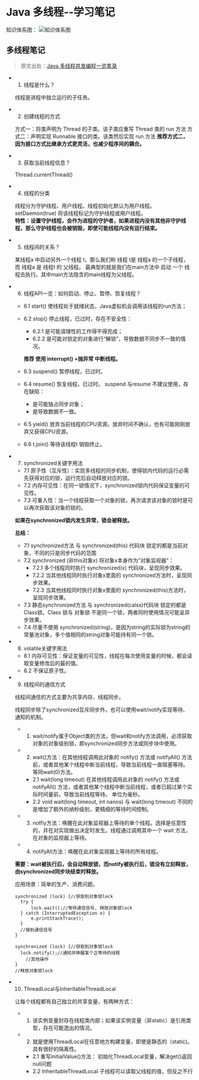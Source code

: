 # Java 多线程--学习笔记

知识体系图：
![知识体系图](http://graph.guoyw.com/Java_notes/JavaSE/多线程思维图.jpg)

## 多线程笔记
> 原文出处：[Java 多线程并发编程一览笔录](http://www.importnew.com/26678.html)

- 1. 线程是什么？

   线程是进程中独立运行的子任务。

- 2. 创建线程的方式

   方式一：将类声明为 Thread 的子类。该子类应重写 Thread 类的 run 方法
   方式二：声明实现 Runnable 接口的类。该类然后实现 run 方法
   **推荐方式二，因为接口方式比继承方式更灵活，也减少程序间的耦合。**

- 3. 获取当前线程信息？

   Thread.currentThread()

- 4. 线程的分类

   线程分为守护线程、用户线程。线程初始化默认为用户线程。  
   setDaemon(true) 将该线程标记为守护线程或用户线程。  
   **特性：设置守护线程，会作为进程的守护者，如果进程内没有其他非守护线程，那么守护线程也会被销毁，即使可能线程内没有运行结束。**

- 5. 线程间的关系？

   某线程a 中启动另外一个线程 t，那么我们称 线程 t是 线程a 的一个子线程，而 线程a 是 线程t 的 父线程。
   最典型的就是我们在main方法中 启动 一个 线程去执行。其中main方法隐含的main线程为父线程。

- 6. 线程API一览：如何启动、停止、暂停、恢复线程？

  - 6.1 start() 使线程处于就绪状态，Java虚拟机会调用该线程的run方法；
  - 6.2 stop() 停止线程，已过时，存在不安全性：
    - 6.2.1 是可能请理性的工作得不得完成；
    - 6.2.2 是可能对锁定的对象进行“解锁”，导致数据不同步不一致的情况。
    
    **推荐 使用 interrupt() +抛异常 中断线程。**
    
  - 6.3 suspend() 暂停线程，已过时。
  - 6.4 resume() 恢复线程，已过时。
   suspend 与resume 不建议使用，存在缺陷：
     * 是可能独占同步对象；
     * 是导致数据不一致。
  - 6.5 yield() 放弃当前线程的CPU资源。放弃时间不确认，也有可能刚刚放弃又获得CPU资源。
  - 6.6 t.join() 等待该线程t 销毁终止。

- 7. synchronized关键字用法

  - 7.1 原子性（互斥性）：实现多线程的同步机制，使得锁内代码的运行必需先获得对应的锁，运行完后自动释放对应的锁。
  - 7.2 内存可见性：在同一锁情况下，synchronized锁内代码保证变量的可见性。
  - 7.3 可重入性：当一个线程获取一个对象的锁，再次请求该对象的锁时是可以再次获取该对象的锁的。  
  
  **如果在synchronized锁内发生异常，锁会被释放。**

  **总结：**

  - 7.1 synchronized方法 与 synchronized(this) 代码块 锁定的都是当前对象，不同的只是同步代码的范围
  - 7.2 synchronized (非this对象x) 将对象x本身作为“对象监视器”：
    - 7.2.1 多个线程同时执行 synchronized(x) 代码块，呈现同步效果。
    - 7.2.2 当其他线程同时执行对象x里面的 synchronized方法时，呈现同步效果。
    - 7.2.3 当其他线程同时执行对象x里面的 synchronized(this)方法时，呈现同步效果。
  - 7.3 静态synchronized方法 与 synchronized(calss)代码块 锁定的都是Class锁。Class 锁与 对象锁 不是同一个锁，两者同时使用情况可能呈异步效果。
  - 7.4 尽量不使用 synchronized(string)，是因为string的实际锁为string的常量池对象，多个值相同的string对象可能持有同一个锁。

- 8. volatile关键字用法

  - 8.1 内存可见性：保证变量的可见性，线程在每次使用变量的时候，都会读取变量修改后的最的值。
  - 8.2 不保证原子性。

- 9. 线程间的通信方式

  线程间通信的方式主要为共享内存、线程同步。

  线程同步除了synchronized互斥同步外，也可以使用wait/notify实现等待、通知的机制。

  - 1. wait/notify属于Object类的方法，但wait和notify方法调用，必须获取对象的对象级别锁，即synchronized同步方法或同步块中使用。
  - 2. wait()方法：在其他线程调用此对象的 notify() 方法或 notifyAll() 方法前，或者其他某个线程中断当前线程，导致当前线程一直阻塞等待。等同wait(0)方法。

    - 2.1 wait(long timeout) 在其他线程调用此对象的 notify() 方法或 notifyAll() 方法，或者其他某个线程中断当前线程，或者已超过某个实际时间量前，导致当前线程等待。 单位为毫秒。
    - 2.2 void wait(long timeout, int nanos) 与 wait(long timeout) 不同的是增加了额外的纳秒级别，更精细的等待时间控制。

  - 3. notfiy方法：唤醒在此对象监视器上等待的单个线程。选择是任意性的，并在对实现做出决定时发生。线程通过调用其中一个 wait 方法，在对象的监视器上等待。
  - 4. notifyAll方法：唤醒在此对象监视器上等待的所有线程。

  **需要：wait被执行后，会自动释放锁，而notify被执行后，锁没有立刻释放，由synchronized同步块结束时释放。**

  应用场景：简单的生产、消费问题。
  ```
  synchronized (lock) {//获取到对象锁lock
  	try {
  		lock.wait();//等待通信信号, 释放对象锁lock
  	} catch (InterruptedException e) {
  		e.printStackTrace();
  	}
  	//接到通信信号
  }
  ```
  ```
  synchronized (lock) {//获取到对象锁lock
  	lock.notify();//通知并唤醒某个正等待的线程
      //其他操作
  }
  //释放对象锁lock
  ```

- 10. ThreadLocal与InheritableThreadLocal

  让每个线程都有自己独立的共享变量，有两种方式：

  - 1. 该实例变量封存在线程类内部；如果该实例变量（非static）是引用类型，存在可能逸出的情况。
  - 2. 就是使用ThreadLocal在任意地方构建变量，即使是静态的（static)。具有很好的隔离性。
    - 2.1 重写initialValue()方法：  初始化ThreadLocal变量，解决get()返回null问题
    - 2.2 InheritableThreadLocal 子线程可以读取父线程的值，但反之不行
